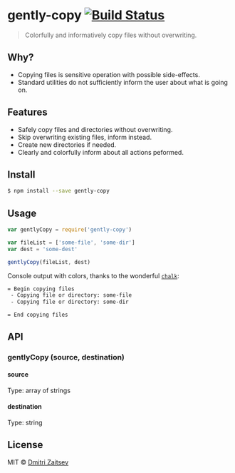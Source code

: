 # gently-copy [![Build Status](https://travis-ci.org/dmitriz/gently-copy.svg?branch=master)](https://travis-ci.org/dmitriz/gently-copy)

> Colorfully and informatively copy files without overwriting.


## Why?
- Copying files is sensitive operation with possible side-effects.
- Standard utilities do not sufficiently inform the user about what is going on.


## Features
- Safely copy files and directories without overwriting. 
- Skip overwriting existing files, inform instead.
- Create new directories if needed.
- Clearly and colorfully inform about all actions peformed.


## Install

```sh
$ npm install --save gently-copy
```


## Usage

```js
var gentlyCopy = require('gently-copy')

var fileList = ['some-file', 'some-dir']
var dest = 'some-dest'

gentlyCopy(fileList, dest)
```

Console output with colors, thanks to the wonderful [`chalk`](https://github.com/chalk/chalk):
```sh
= Begin copying files
 - Copying file or directory: some-file
 - Copying file or directory: some-dir

= End copying files

```

## API

### gentlyCopy (source, destination)

#### source

Type: array of strings

#### destination

Type: string


## License

MIT © [Dmitri Zaitsev](https://github.com/dmitriz)
